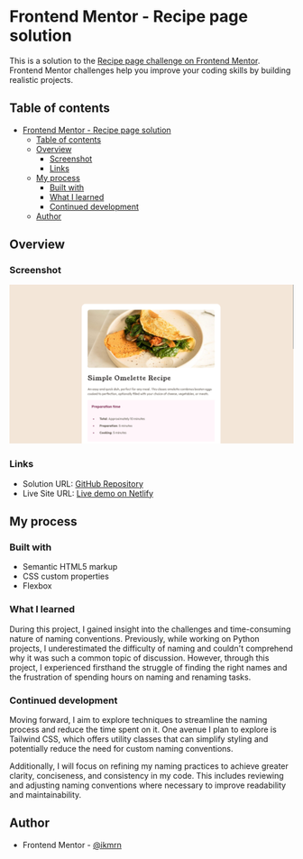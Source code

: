 # Frontend Mentor - Recipe page solution

This is a solution to the [Recipe page challenge on Frontend Mentor](https://www.frontendmentor.io/challenges/recipe-page-KiTsR8QQKm). Frontend Mentor challenges help you improve your coding skills by building realistic projects.

## Table of contents

- [Frontend Mentor - Recipe page solution](#frontend-mentor---recipe-page-solution)
  - [Table of contents](#table-of-contents)
  - [Overview](#overview)
    - [Screenshot](#screenshot)
    - [Links](#links)
  - [My process](#my-process)
    - [Built with](#built-with)
    - [What I learned](#what-i-learned)
    - [Continued development](#continued-development)
  - [Author](#author)

## Overview

### Screenshot

![screenshot](assets/images/screenshot.png)

### Links

- Solution URL: [GitHub Repository](https://github.com/ikmrn/frontend-challenges/tree/recipe-page)
- Live Site URL: [Live demo on Netlify](https://ikmrn-recipe.netlify.app/)

## My process

### Built with

- Semantic HTML5 markup
- CSS custom properties
- Flexbox

### What I learned

During this project, I gained insight into the challenges and time-consuming nature of naming conventions. Previously, while working on Python projects, I underestimated the difficulty of naming and couldn't comprehend why it was such a common topic of discussion. However, through this project, I experienced firsthand the struggle of finding the right names and the frustration of spending hours on naming and renaming tasks.

### Continued development

Moving forward, I aim to explore techniques to streamline the naming process and reduce the time spent on it. One avenue I plan to explore is Tailwind CSS, which offers utility classes that can simplify styling and potentially reduce the need for custom naming conventions.

Additionally, I will focus on refining my naming practices to achieve greater clarity, conciseness, and consistency in my code. This includes reviewing and adjusting naming conventions where necessary to improve readability and maintainability.

## Author

- Frontend Mentor - [@ikmrn](https://www.frontendmentor.io/profile/ikmrn)
